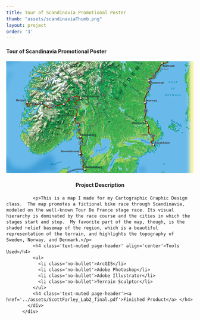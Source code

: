 ```yaml
---
title: Tour of Scandinavia Promotional Poster
thumb: "assets/scandinaviaThumb.png"
layout: project
order: '3'
---
```


<div class="container">
    <div class="modal-content">
        <div class="modal-header">
            <h4 class="modal-title">Tour of Scandinavia Promotional Poster</h4>
        </div>
        <div class="modal-body">
          <div class='row'>
            <div class ='col-sm-6'>
            <img src="../assets/scandinaviaThumb.png" id='scandi_mainImage'/>
            </div>
            <div class='col-sm-6'>
              <h4 class='text-muted page-header' align="center">Project Description</h4>

              <p>This is a map I made for my Cartographic Graphic Design class.  The map promotes a fictional bike race through Scandinavia, modeled on the well-known Tour De France stage race. Its visual hierarchy is dominated by the race course and the cities in which the stages start and stop.  My favorite part of the map, though, is the shaded relief basemap of the region, which is a beautiful representation of the terrain, and highlights the topography of Sweden, Norway, and Denmark.</p>
              <h4 class='text-muted page-header' align='center'>Tools Used</h4>
              <ul>
                <li class='no-bullet'>ArcGIS</li>
                <li class='no-bullet'>Adobe Photoshop</li>
                <li class='no-bullet'>Adobe Illustrator</li>
                <li class='no-bullet'>Terrain Sculptor</li>
              </ul>
              <h4 class='text-muted page-header'><a href='../assets/ScottFarley_Lab2_final.pdf'>Finished Product</a> </h4>
            </div>
          </div>

</div>
